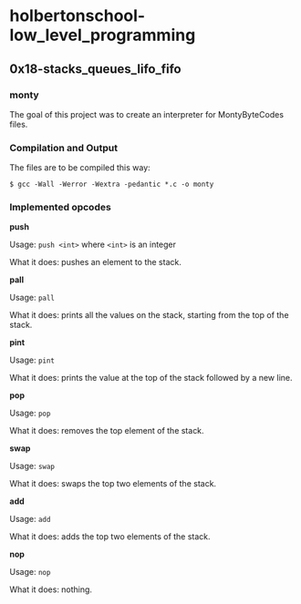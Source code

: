 # holbertonschool-low_level_programming
## 0x18-stacks_queues_lifo_fifo
### monty
The goal of this project was to create an interpreter for MontyByteCodes files.
### Compilation and Output
The files are to be compiled this way:
```
$ gcc -Wall -Werror -Wextra -pedantic *.c -o monty
```
### Implemented opcodes
**push**

Usage: `push <int>` where `<int>` is an integer

What it does: pushes an element to the stack.

**pall**

Usage: `pall`

What it does: prints all the values on the stack, starting from the top of the stack.

**pint**

Usage: `pint`

What it does: prints the value at the top of the stack followed by a new line.

**pop**

Usage: `pop`

What it does: removes the top element of the stack.

**swap**

Usage: `swap`

What it does: swaps the top two elements of the stack.

**add**

Usage: `add`

What it does: adds the top two elements of the stack.

**nop**

Usage: `nop`

What it does: nothing.
